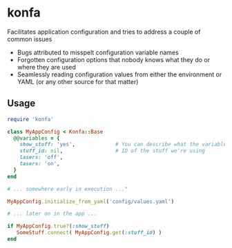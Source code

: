 konfa
=====

Facilitates application configuration and tries to address a couple of common issues

 * Bugs attributed to misspelt configuration variable names
 * Forgotten configuration options that nobody knows what they do or where they are used
 * Seamlessly reading configuration values from either the environment or YAML (or any other source for that matter)

Usage
-----

```ruby
require 'konfa'

class MyAppConfig < Konfa::Base
  @@variables = {
    show_stuff: 'yes',             # You can describe what the variable's for here 
    stuff_id: nil,                 # ID of the stuff we're using
    lasers: 'off',
    tasers: 'on',
  }
end

# ... somewhere early in execution ..."

MyAppConfig.initialize_from_yaml('config/values.yaml')

# ... later on in the app ...

if MyAppConfig.true?(:show_stuff)
   SomeStuff.connect( MyAppConfig.get(:stuff_id) )
end


```
